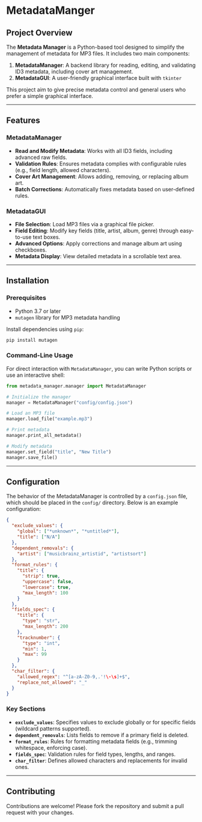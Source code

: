 # MetadataManger

## Project Overview

The **Metadata Manager** is a Python-based tool designed to simplify the management of metadata for MP3 files. It includes two main components:

1. **MetadataManager**: A backend library for reading, editing, and validating ID3 metadata, including cover art management.
2. **MetadataGUI**: A user-friendly graphical interface built with `tkinter`


This project aim to give precise metadata control and general users who prefer a simple graphical interface.

---

## Features

### MetadataManager
- **Read and Modify Metadata**: Works with all ID3 fields, including advanced raw fields.
- **Validation Rules**: Ensures metadata complies with configurable rules (e.g., field length, allowed characters).
- **Cover Art Management**: Allows adding, removing, or replacing album art.
- **Batch Corrections**: Automatically fixes metadata based on user-defined rules.

### MetadataGUI
- **File Selection**: Load MP3 files via a graphical file picker.
- **Field Editing**: Modify key fields (title, artist, album, genre) through easy-to-use text boxes.
- **Advanced Options**: Apply corrections and manage album art using checkboxes.
- **Metadata Display**: View detailed metadata in a scrollable text area.

---

## Installation

### Prerequisites
- Python 3.7 or later
- `mutagen` library for MP3 metadata handling

Install dependencies using `pip`:
```bash
pip install mutagen
```

### Command-Line Usage
For direct interaction with `MetadataManager`, you can write Python scripts or use an interactive shell:

```python
from metadata_manager.manager import MetadataManager

# Initialize the manager
manager = MetadataManager("config/config.json")

# Load an MP3 file
manager.load_file("example.mp3")

# Print metadata
manager.print_all_metadata()

# Modify metadata
manager.set_field("title", "New Title")
manager.save_file()
```

---

## Configuration

The behavior of the MetadataManager is controlled by a `config.json` file, which should be placed in the `config/` directory. Below is an example configuration:

```json
{
  "exclude_values": {
    "global": ["*unknown*", "*untitled*"],
    "title": ["N/A"]
  },
  "dependent_removals": {
    "artist": ["musicbrainz_artistid", "artistsort"]
  },
  "format_rules": {
    "title": {
      "strip": true,
      "uppercase": false,
      "lowercase": true,
      "max_length": 100
    }
  },
  "fields_spec": {
    "title": {
      "type": "str",
      "max_length": 200
    },
    "tracknumber": {
      "type": "int",
      "min": 1,
      "max": 99
    }
  },
  "char_filter": {
    "allowed_regex": "^[a-zA-Z0-9,.'!\-\s]+$",
    "replace_not_allowed": "_"
  }
}
```

### Key Sections
- **`exclude_values`**: Specifies values to exclude globally or for specific fields (wildcard patterns supported).
- **`dependent_removals`**: Lists fields to remove if a primary field is deleted.
- **`format_rules`**: Rules for formatting metadata fields (e.g., trimming whitespace, enforcing case).
- **`fields_spec`**: Validation rules for field types, lengths, and ranges.
- **`char_filter`**: Defines allowed characters and replacements for invalid ones.

---

## Contributing

Contributions are welcome! Please fork the repository and submit a pull request with your changes.

